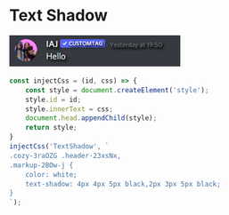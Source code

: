 # Text Shadow

![Shadow](https://raw.githubusercontent.com/IAJWasTooShort/DiscordConsole/main/screenshots/textshadow.png)

```js
const injectCss = (id, css) => {
    const style = document.createElement('style');
    style.id = id;
    style.innerText = css;
    document.head.appendChild(style);
    return style;
}
injectCss('TextShadow', `
.cozy-3raOZG .header-23xsNx,
.markup-2BOw-j {
    color: white;
    text-shadow: 4px 4px 5px black,2px 3px 5px black;
}
`);
```